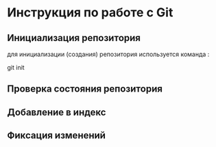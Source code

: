 # Инструкция по работе с Git

## Инициализация репозитория

для инициализации (создания) репозитория используется команда :

git init
## Проверка состояния репозитория

## Добавление в индекс

## Фиксация изменений
